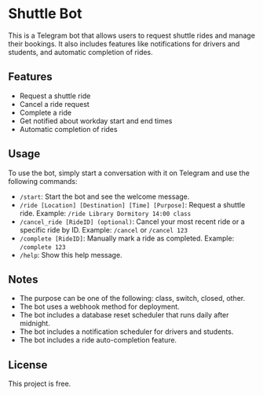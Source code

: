 # Shuttle Bot

This is a Telegram bot that allows users to request shuttle rides and manage their bookings. It also includes features like notifications for drivers and students, and automatic completion of rides.

## Features

- Request a shuttle ride
- Cancel a ride request
- Complete a ride
- Get notified about workday start and end times
- Automatic completion of rides

## Usage

To use the bot, simply start a conversation with it on Telegram and use the following commands:

- `/start`: Start the bot and see the welcome message.
- `/ride [Location] [Destination] [Time] [Purpose]`: Request a shuttle ride. Example: `/ride Library Dormitory 14:00 class`
- `/cancel_ride [RideID] (optional)`: Cancel your most recent ride or a specific ride by ID. Example: `/cancel` or `/cancel 123`
- `/complete [RideID]`: Manually mark a ride as completed. Example: `/complete 123`
- `/help`: Show this help message.

## Notes

- The purpose can be one of the following: class, switch, closed, other.
- The bot uses a webhook method for deployment.
- The bot includes a database reset scheduler that runs daily after midnight.
- The bot includes a notification scheduler for drivers and students.
- The bot includes a ride auto-completion feature.

## License

This project is free.
